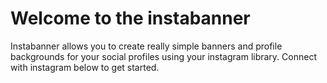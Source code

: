 # Welcome to the instabanner
Instabanner allows you to create really simple banners and profile backgrounds for your social profiles using your instagram library. Connect with instagram below to get started.